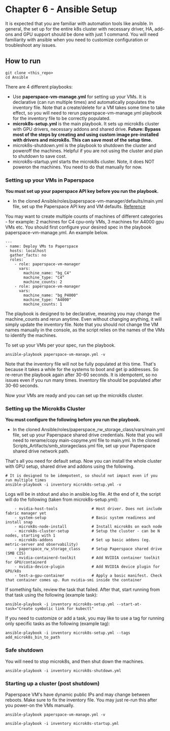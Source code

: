 # Chapter 6 - Ansible Setup

It is expected that you are familiar with automation tools like ansible. In general, the set up for the entire k8s cluster with necessary driver, HA, add-ons and GPU support should be done with just 1 command. You will need familiarity with ansible when you need to customize configuration or troubleshoot any issues. 

## How to run

```shell
git clone <this_repo>
cd Ansible
```

There are 4 different playbooks:
- Use **paperspace-vm-manage.yml** for setting up your VMs. It is declarative (can run multiple times) and automatically populates the inventory file. Note that a create/delete for a VM takes some time to take effect, so you will need to rerun paperspace-vm-manage.yml playbook for the inventory file to be correctly populated.
- **microk8s-setup.yml** is the main playbook. It sets up microk8s cluster with GPU drivers, necessary addons and shared drive. <b>Future: Bypass most of the steps by creating and using custom image pre-installed with drivers and microk8s. This can save most of the setup time.</b>
- microk8s-shutdown.yml is the playbook to shutdown the cluster and poweroff the machines. Helpful if you are not using the cluster and plan to shutdown to save cost.
- microk8s-startup.yml starts the microk8s cluster. Note, it does NOT poweron the machines. You need to do that manually for now.


### Setting up your VMs in Paperspace

**You must set up your paperspace API key before you run the playbook.**
- In the cloned Ansible/roles/paperspace-vm-manager/defaults/main.yml file, set up the Paperspace API key and VM defaults. [Reference](https://docs.paperspace.com/core/api-reference/machines#create)

You may want to create multiple counts of machines of different categories - for example: 2 machines for C4 cpu-only VMs, 3 machines for A4000 gpu VMs etc. You should first configure your desired spec in the playbook paperspace-vm-manage.yml. An example below.

```shell
---
- name: Deploy VMs to Paperspace
  hosts: localhost
  gather_facts: no
  roles:
    - role: paperspace-vm-manager
      vars:
        machine_name: "bg_C4"
        machine_type: "C4"
        machine_counts: 2
    - role: paperspace-vm-manager
      vars:
        machine_name: "bg_P4000"
        machine_type: "A4000"
        machine_counts: 1

```

The playbook is designed to be declarative, meaning you may change the machine_counts and rerun anytime. Even without changing anything, it will simply update the inventory file. Note that you should not change the VM names manually in the console, as the script relies on the names of the VMs to identify the machines.

To set up your VMs per your spec, run the playbook.

```shell
ansible-playbook paperspace-vm-manage.yml -v
```

Note that the inventory file will not be fully populated at this time. That's because it takes a while for the systems to boot and get ip addresses. So re-rerun the playbook again after 30-60 seconds. It is idempotent, so no issues even if you run many times. Inventory file should be populated after 30-60 seconds.

Now your VMs are ready and you can set up the microk8s cluster.


### Setting up the Microk8s Cluster

**You must configure the following before you run the playbook.**
- In the cloned Ansible/roles/paperspace_rw_storage_class/vars/main.yml file, set up your Paperspace shared drive credentials. Note that you will need to rename/copy main-copyme.yml file to main.yml.
In the cloned Scripts_Artifacts/smb_storageclass.yml file, set up your Paperspace shared drive network path.

That's all you need for default setup. Now you can install the whole cluster with GPU setup, shared drive and addons using the following.

```shell
# It is designed to be idempotent, so should not impact even if you run multiple times
ansible-playbook -i inventory microk8s-setup.yml -v
```

Logs will be in stdout and also in ansible.log file. At the end of it, the script will do the following (taken from microk8s-setup.yml):
```block
    - nvidia-host-tools               # Host driver. Does not include fabric manager yet
    - system-setup                    # Basic system readiness and install snap
    - microk8s-node-install           # Install microk8s on each node
    - microk8s-cluster-setup          # Setup the cluster - can be N nodes, starting with 1
    - microk8s-addons                 # Set up basic addons (eg. metric-server and observability)
    - paperspace_rw_storage_class     # Setup Paperspace shared drive (SMB CIS)
    - nvidia-containerd-toolkit       # Add NVIDIA container toolkit for GPU/containerd
    - nvidia-device-plugin            # Add NVIDIA device plugin for GPU/k8s
    - test-a-gpu-container            # Apply a basic manifest. Check that container comes up. Run nvidia-smi inside the container
```

If something fails, review the task that failed. After that, start running from that task using the following (example task):
```shell
ansible-playbook -i inventory microk8s-setup.yml --start-at-task="Create symbolic link for kubectl" 
```

If you need to customize or add a task, you may like to use a tag for running only specific tasks as the following (example tag):
```shell
ansible-playbook -i inventory microk8s-setup.yml --tags add_microk8s_bin_to_path
```

### Safe shutdown
You will need to stop microk8s, and then shut down the machines.
```shell
ansible-playbook -i inventory microk8s-shutdown.yml
```

### Starting up a cluster (post shutdown)
Paperspace VM's have dynamic public IPs and may change between reboots. Make sure to fix the inventory file. You may just re-run this after you power-on the VMs manually.

```shell
ansible-playbook paperspace-vm-manage.yml -v
```


```shell
ansible-playbook -i inventory microk8s-startup.yml
```
